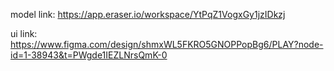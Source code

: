 model link: https://app.eraser.io/workspace/YtPqZ1VogxGy1jzIDkzj

ui link: https://www.figma.com/design/shmxWL5FKRO5GNOPPopBg6/PLAY?node-id=1-38943&t=PWgde1IEZLNrsQmK-0